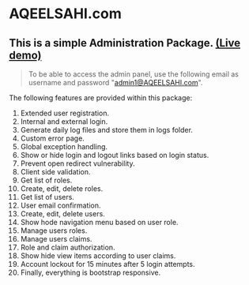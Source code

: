 # AQEELSAHI.com

## This is a simple Administration Package. [(Live demo)](https://aqeelsahiaspnetcoreadmin.azurewebsites.net/)

> To be able to access the admin panel, use the following email as username and password "admin1@AQEELSAHI.com".

The following features are provided within this package:

1. Extended user registration.
2. Internal and external login.
3. Generate daily log files and store them in logs folder.
4. Custom error page.
5. Global exception handling.
6. Show or hide login and logout links based on login status.
7. Prevent open redirect vulnerability.
8. Client side validation.
9. Get list of roles.
10. Create, edit, delete roles.
11. Get list of users.
12. User email confirmation.
13. Create, edit, delete users.
14. Show hode navigation menu based on user role.
15. Manage users roles.
16. Manage users claims.
17. Role and claim authorization.
18. Show hide view items according to user claims.
19. Account lockout for 15 minutes after 5 login attempts.
20. Finally, everything is bootstrap responsive.
